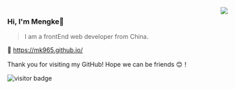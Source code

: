 <img align="right" src="https://github-readme-stats.vercel.app/api?username=mk965&show_icons=true&icon_color=805AD5&text_color=718096&bg_color=ffffff&hide_title=true" />

### Hi, I'm Mengke👋
>I am a frontEnd web developer from China.

🔗 https://mk965.github.io/

Thank you for visiting my GitHub! Hope we can be friends 😊！

![visitor badge](https://visitor-badge.laobi.icu/badge?page_id=mk965.mk965)

